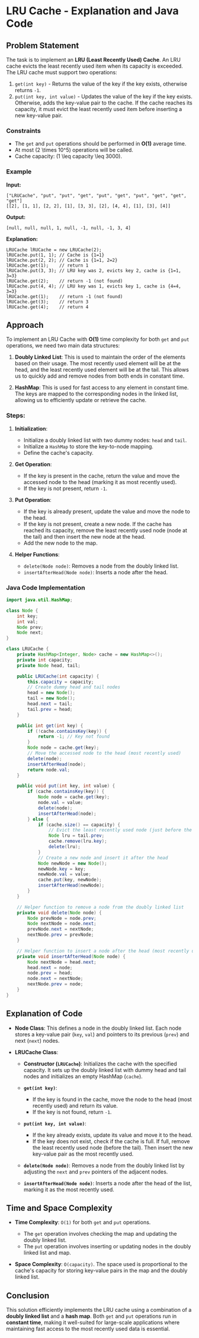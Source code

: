 # LRU Cache - Explanation and Java Code

## Problem Statement

The task is to implement an **LRU (Least Recently Used) Cache**. An LRU cache evicts the least recently used item when its capacity is exceeded. The LRU cache must support two operations:
1. `get(int key)` - Returns the value of the key if the key exists, otherwise returns `-1`.
2. `put(int key, int value)` - Updates the value of the key if the key exists. Otherwise, adds the key-value pair to the cache. If the cache reaches its capacity, it must evict the least recently used item before inserting a new key-value pair.

### Constraints
- The `get` and `put` operations should be performed in **O(1)** average time.
- At most \(2 \times 10^5\) operations will be called.
- Cache capacity: \(1 \leq capacity \leq 3000\).

### Example

**Input:**
```
["LRUCache", "put", "put", "get", "put", "get", "put", "get", "get", "get"]
[[2], [1, 1], [2, 2], [1], [3, 3], [2], [4, 4], [1], [3], [4]]
```

**Output:**
```
[null, null, null, 1, null, -1, null, -1, 3, 4]
```

**Explanation:**
```
LRUCache lRUCache = new LRUCache(2);
lRUCache.put(1, 1); // Cache is {1=1}
lRUCache.put(2, 2); // Cache is {1=1, 2=2}
lRUCache.get(1);    // return 1
lRUCache.put(3, 3); // LRU key was 2, evicts key 2, cache is {1=1, 3=3}
lRUCache.get(2);    // return -1 (not found)
lRUCache.put(4, 4); // LRU key was 1, evicts key 1, cache is {4=4, 3=3}
lRUCache.get(1);    // return -1 (not found)
lRUCache.get(3);    // return 3
lRUCache.get(4);    // return 4
```

## Approach

To implement an LRU Cache with **O(1)** time complexity for both `get` and `put` operations, we need two main data structures:

1. **Doubly Linked List**: This is used to maintain the order of the elements based on their usage. The most recently used element will be at the head, and the least recently used element will be at the tail. This allows us to quickly add and remove nodes from both ends in constant time.

2. **HashMap**: This is used for fast access to any element in constant time. The keys are mapped to the corresponding nodes in the linked list, allowing us to efficiently update or retrieve the cache.

### Steps:
1. **Initialization**:
   - Initialize a doubly linked list with two dummy nodes: `head` and `tail`.
   - Initialize a `HashMap` to store the key-to-node mapping.
   - Define the cache's capacity.

2. **Get Operation**:
   - If the key is present in the cache, return the value and move the accessed node to the head (marking it as most recently used).
   - If the key is not present, return `-1`.

3. **Put Operation**:
   - If the key is already present, update the value and move the node to the head.
   - If the key is not present, create a new node. If the cache has reached its capacity, remove the least recently used node (node at the tail) and then insert the new node at the head.
   - Add the new node to the map.

4. **Helper Functions**:
   - `delete(Node node)`: Removes a node from the doubly linked list.
   - `insertAfterHead(Node node)`: Inserts a node after the head.

### Java Code Implementation

```java
import java.util.HashMap;

class Node {
    int key;
    int val;
    Node prev;
    Node next;
}

class LRUCache {
    private HashMap<Integer, Node> cache = new HashMap<>();
    private int capacity;
    private Node head, tail;

    public LRUCache(int capacity) {
        this.capacity = capacity;
        // Create dummy head and tail nodes
        head = new Node();
        tail = new Node();
        head.next = tail;
        tail.prev = head;
    }

    public int get(int key) {
        if (!cache.containsKey(key)) {
            return -1; // Key not found
        }
        Node node = cache.get(key);
        // Move the accessed node to the head (most recently used)
        delete(node);
        insertAfterHead(node);
        return node.val;
    }

    public void put(int key, int value) {
        if (cache.containsKey(key)) {
            Node node = cache.get(key);
            node.val = value;
            delete(node);
            insertAfterHead(node);
        } else {
            if (cache.size() == capacity) {
                // Evict the least recently used node (just before the tail)
                Node lru = tail.prev;
                cache.remove(lru.key);
                delete(lru);
            }
            // Create a new node and insert it after the head
            Node newNode = new Node();
            newNode.key = key;
            newNode.val = value;
            cache.put(key, newNode);
            insertAfterHead(newNode);
        }
    }

    // Helper function to remove a node from the doubly linked list
    private void delete(Node node) {
        Node prevNode = node.prev;
        Node nextNode = node.next;
        prevNode.next = nextNode;
        nextNode.prev = prevNode;
    }

    // Helper function to insert a node after the head (most recently used)
    private void insertAfterHead(Node node) {
        Node nextNode = head.next;
        head.next = node;
        node.prev = head;
        node.next = nextNode;
        nextNode.prev = node;
    }
}
```

## Explanation of Code

- **Node Class**: 
  This defines a node in the doubly linked list. Each node stores a key-value pair (`key`, `val`) and pointers to its previous (`prev`) and next (`next`) nodes.

- **LRUCache Class**:
  - **Constructor (`LRUCache`)**: Initializes the cache with the specified capacity. It sets up the doubly linked list with dummy head and tail nodes and initializes an empty HashMap (`cache`).
  
  - **`get(int key)`**:
    - If the key is found in the cache, move the node to the head (most recently used) and return its value.
    - If the key is not found, return `-1`.
  
  - **`put(int key, int value)`**:
    - If the key already exists, update its value and move it to the head.
    - If the key does not exist, check if the cache is full. If full, remove the least recently used node (before the tail). Then insert the new key-value pair as the most recently used.

  - **`delete(Node node)`**: Removes a node from the doubly linked list by adjusting the `next` and `prev` pointers of the adjacent nodes.
  
  - **`insertAfterHead(Node node)`**: Inserts a node after the head of the list, marking it as the most recently used.

## Time and Space Complexity

- **Time Complexity**: `O(1)` for both `get` and `put` operations. 
  - The `get` operation involves checking the map and updating the doubly linked list.
  - The `put` operation involves inserting or updating nodes in the doubly linked list and map.
  
- **Space Complexity**: `O(capacity)`. The space used is proportional to the cache's capacity for storing key-value pairs in the map and the doubly linked list.

## Conclusion

This solution efficiently implements the LRU cache using a combination of a **doubly linked list** and a **hash map**. Both `get` and `put` operations run in **constant time**, making it well-suited for large-scale applications where maintaining fast access to the most recently used data is essential.